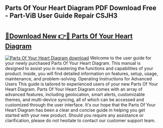 ## Parts Of Your Heart Diagram PDF Download Free - Part-ViB User Guide Repair CSJH3

# <h2><a href="http://dfhlav.blite.top/?on=Parts+Of+Your+Heart+Diagram">🔗Download New 👉🔴 Parts Of Your Heart Diagram</a></h2>

[![Parts Of Your Heart Diagram download](https://i.imgur.com/lujVjoI.png)](http://dfhlav.blite.top/?on=Parts+Of+Your+Heart+Diagram)
Welcome to the user guide for your newly purchased Parts Of Your Heart Diagram. This manual is designed to assist you in mastering the functions and capabilities of your product. Inside, you will find detailed information on features, setup, usage, maintenance, and problem-solving. Operating Instructions for Advanced Users This guide is tailored to experienced users of your new Parts Of Your Heart Diagram. Parts Of Your Heart Diagram comes with an array of advanced features, including geolocation, smart alerts, customizable themes, and multi-device syncing, all of which can be accessed and customized through the user interface. It's our hope that the Parts Of Your Heart Diagram has been a clear and concise guide in helping you get started with your new product. Should you require any assistance or clarification, please do not hesitate to contact our customer support team.
